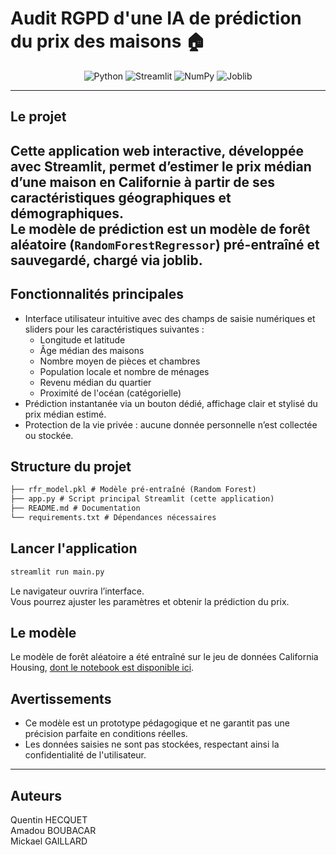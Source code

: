 # Audit RGPD d'une IA de prédiction du prix des maisons 🏠<!-- <a href="../../"><img align="right" src="https://upload.wikimedia.org/wikipedia/commons/5/5d/JetBrains_PyCharm_Product_Logo.svg" alt="PyCharm" height="64px"></a> -->

<div align="center">

![Python](https://img.shields.io/badge/python-3.13-blue?style=flat&logo=python&logoColor=ffd43b) 
![Streamlit](https://img.shields.io/badge/Streamlit-Data_App-FF4B4B?style=flat&logo=streamlit&logoColor=white) 
![NumPy](https://img.shields.io/badge/NumPy-1.25-blue?style=flat&logo=NumPy&logoColor=white) 
![Joblib](https://img.shields.io/badge/Joblib-Model_Loading-0078D4?style=flat)

</div><hr>

## **Le projet**
Cette application web interactive, développée avec **Streamlit**, permet d’estimer le prix médian d’une maison en Californie à partir de ses caractéristiques géographiques et démographiques.  
Le modèle de prédiction est un modèle de forêt aléatoire (`RandomForestRegressor`) pré-entraîné et sauvegardé, chargé via **joblib**.
---
## Fonctionnalités principales
* Interface utilisateur intuitive avec des champs de saisie numériques et sliders pour les caractéristiques suivantes :
  * Longitude et latitude  
  * Âge médian des maisons  
  * Nombre moyen de pièces et chambres  
  * Population locale et nombre de ménages  
  * Revenu médian du quartier  
  * Proximité de l'océan (catégorielle)  
* Prédiction instantanée via un bouton dédié, affichage clair et stylisé du prix médian estimé.
* Protection de la vie privée : aucune donnée personnelle n’est collectée ou stockée.
## Structure du projet
```txt
├── rfr_model.pkl # Modèle pré-entraîné (Random Forest)
├── app.py # Script principal Streamlit (cette application)
├── README.md # Documentation
└── requirements.txt # Dépendances nécessaires
```
## Lancer l'application
```bash
streamlit run main.py
```
Le navigateur ouvrira l’interface.  
Vous pourrez ajuster les paramètres et obtenir la prédiction du prix.
## **Le modèle**
Le modèle de forêt aléatoire a été entraîné sur le jeu de données California Housing, [dont le notebook est disponible ici](https://github.com/MiKL5/machineLearning/blob/master/projects/house).
## **Avertissements**
* Ce modèle est un prototype pédagogique et ne garantit pas une précision parfaite en conditions réelles.
* Les données saisies ne sont pas stockées, respectant ainsi la confidentialité de l'utilisateur.
___
## Auteurs
Quentin HECQUET  
Amadou  BOUBACAR  
Mickael GAILLARD